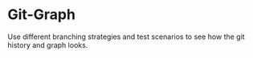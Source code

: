# Git-Graph

Use different branching strategies and test scenarios to see how the git history and graph looks.
